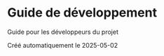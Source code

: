 # Guide de développement

Guide pour les développeurs du projet

Créé automatiquement le 2025-05-02
